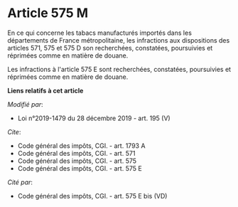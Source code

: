 # Article 575 M

En ce qui concerne les tabacs manufacturés importés dans les départements de France métropolitaine, les infractions aux
dispositions des articles 571, 575 et 575 D son recherchées, constatées, poursuivies et réprimées comme en matière de douane.

Les infractions à l'article 575 E sont recherchées, constatées, poursuivies et réprimées comme en matière de douane.

**Liens relatifs à cet article**

_Modifié par_:

  - Loi n°2019-1479 du 28 décembre 2019 - art. 195 (V)

_Cite_:

  - Code général des impôts, CGI. - art. 1793 A
  - Code général des impôts, CGI. - art. 571
  - Code général des impôts, CGI. - art. 575
  - Code général des impôts, CGI. - art. 575 E

_Cité par_:

  - Code général des impôts, CGI. - art. 575 E bis (VD)

